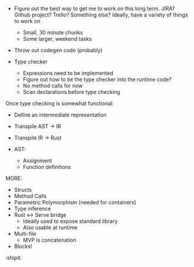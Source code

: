 * Figure out the best way to get me to work on this long term.
JIRA? Github project? Trello? Something else?
Ideally, have a variety of things to work on
    - Small, 30 minute chunks
    - Some larger, weekend tasks

* Throw out codegen code (probably)
* Type checker
    * Expressions need to be implemented
    * Figure out how to tie the type checker into the runtime code?
    * No method calls for now
    * Scan declarations before type checking

Once type checking is somewhat functional:
* Define an intermediate representation
* Transpile AST -> IR
* Transpile IR -> Rust

* AST:
    * Assignment
    * Function definitions

MORE:

* Structs
* Method Calls
* Parametric Polymorphism (needed for containers)
* Type inference
* Rust <-> Serve bridge
    * Ideally used to expose standard library
    * Also usable at runtime
* Multi-file
    * MVP is concatenation
* Blocks!

:shipit:
